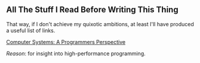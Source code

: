 ## All The Stuff I Read Before Writing This Thing

That way, if I don't achieve my quixotic ambitions, at least I'll have
produced a useful list of links.

[Computer Systems: A Programmers Perspective](http://jarson.asia/resource/CSAPP.pdf)

*Reason*: for insight into high-performance programming.
